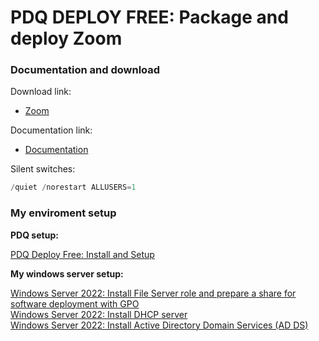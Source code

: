 # PDQ DEPLOY FREE: Package and deploy Zoom
### Documentation and download
Download link:

* [Zoom](https://support.zoom.us/hc/en-us/articles/207373866-Zoom-Installers)

Documentation link:

* [Documentation](https://support.zoom.us/hc/en-us/articles/201362163-Mass-deploying-with-preconfigured-settings-for-Windows)

Silent switches:
```powershell
/quiet /norestart ALLUSERS=1
```

### My enviroment setup
<b>PDQ setup:</b> <br />

[PDQ Deploy Free: Install and Setup](https://youtu.be/jB6SOhKFoHg) <br />

<b>My windows server setup:</b> <br />

[Windows Server 2022: Install File Server role and prepare a share for software deployment with GPO](https://youtu.be/jEWSdC2qwyA) <br />
[Windows Server 2022: Install DHCP server](https://youtu.be/8n0MD9stQis) <br />
[Windows Server 2022: Install Active Directory Domain Services (AD DS)](https://youtu.be/1cYewbW3Tl0) <br />